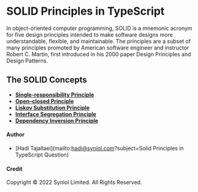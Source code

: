# SOLID Principles in TypeScript
In object-oriented computer programming, SOLID is a mnemonic acronym for 
five design principles intended to make software designs more understandable, 
flexible, and maintainable. The principles are a subset of many principles 
promoted by American software engineer and instructor Robert C. Martin, 
first introduced in his 2000 paper Design Principles and Design Patterns.


## The SOLID Concepts

 * [__Single-responsibility Principle__](https://github.com/syniol/solid-principles-ts/tree/main/src/single-responsibility)
 * [__Open–closed Principle__](https://github.com/syniol/solid-principles-ts/tree/main/src/open-closed)
 * [__Liskov Substitution Principle__](https://github.com/syniol/solid-principles-ts/tree/main/src/liskov-substitution)
 * [__Interface Segregation Principle__](https://github.com/syniol/solid-principles-ts/tree/main/src/interface-segregation)
 * [__Dependency Inversion Principle__](https://github.com/syniol/solid-principles-ts/tree/main/src/dependency-inversion)


#### Author

 * [Hadi Tajallaei](mailto:hadi@syniol.com?subject=Solid Principles in TypeScript Question)


#### Credit
Copyright &copy; 2022 Syniol Limited. All Rights Reserved.